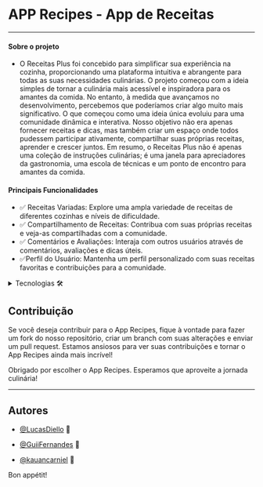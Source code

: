 
# APP Recipes - App de Receitas
---

#### Sobre o projeto


- O Receitas Plus foi concebido para simplificar sua experiência na cozinha, proporcionando uma plataforma intuitiva e abrangente para todas as suas necessidades culinárias. O projeto começou com a ideia simples de tornar a culinária mais acessível e inspiradora para os amantes da comida. No entanto, à medida que avançamos no desenvolvimento, percebemos que poderíamos criar algo muito mais significativo.
O que começou como uma ideia única evoluiu para uma comunidade dinâmica e interativa. Nosso objetivo não era apenas fornecer receitas e dicas, mas também criar um espaço onde todos pudessem participar ativamente, compartilhar suas próprias receitas, aprender e crescer juntos. Em resumo, o Receitas Plus não é apenas uma coleção de instruções culinárias; é uma janela para apreciadores da gastronomia, uma escola de técnicas e um ponto de encontro para amantes da comida.



#### Principais Funcionalidades
- ✅ Receitas Variadas: Explore uma ampla variedade de receitas de diferentes cozinhas e níveis de dificuldade.
- ✅ Compartilhamento de Receitas: Contribua com suas próprias receitas e veja-as compartilhadas com a comunidade.
- ✅ Comentários e Avaliações: Interaja com outros usuários através de comentários, avaliações e dicas úteis.
- ✅Perfil do Usuário: Mantenha um perfil personalizado com suas receitas favoritas e contribuições para a comunidade.

<details>
<summary>Tecnologias 🛠️</summary>

##### Linguagens de programação

<!-- Você pode encontrar os ícones das tecnologias em:
[DevIcons](https://devicon.dev/) -->

| Descrição                      | Tecnologia                                                                                                     |
|:------------------------------:|:--------------------------------------------------------------------------------------------------------------:|
| Linguagem de programação       | ![JavaScript Icon](https://cdn.jsdelivr.net/gh/devicons/devicon/icons/javascript/javascript-original.svg)           |
| Framework de desenvolvimento  | ![React](https://cdn.jsdelivr.net/gh/devicons/devicon/icons/react/react-original.svg)                          |
| Estilização                    | ![Tailwind CSS Icon](https://cdn.jsdelivr.net/gh/devicons/devicon/icons/tailwindcss/tailwindcss-original-wordmark.svg)           |
| Firebase                    | ![Firebase Icon](https://cdn.jsdelivr.net/gh/devicons/devicon/icons/firebase/firebase-plain.svg)|

</details>

## Contribuição
Se você deseja contribuir para o App Recipes, fique à vontade para fazer um fork do nosso repositório, criar um branch com suas alterações e enviar um pull request. Estamos ansiosos para ver suas contribuições e tornar o App Recipes ainda mais incrível!

Obrigado por escolher o App Recipes. Esperamos que aproveite a jornada culinária!

---
## Autores
- [@LucasDiello](https://github.com/LucasDiello) 📄

- [@GuiiFernandes](https://github.com/GuiiFernandes) 📄

- [@kauancarniel](https://github.com/kauancarniel) 📄


Bon appétit!
